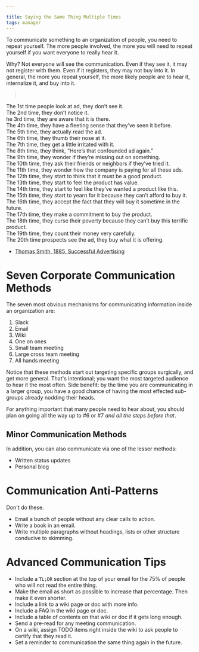 ```yaml
---

title: Saying the Same Thing Multiple Times
tags: manager
---
```


To communicate something to an organization of people, you need to repeat
yourself. The more people involved, the more you will need to repeat yourself
if you want everyone to really hear it.

Why? Not everyone will see the communication. Even if they
see it, it may not register with them. Even if it registers, they may
not buy into it. In general, the more you repeat yourself, the more likely
people are to hear it, internalize it, and buy into it.

> <br>
The 1st time people look at ad, they don’t see it.<br>
The 2nd time, they don’t notice it.<br>
he 3rd time, they are aware that it is there.<br>
The 4th time, they have a fleeting sense that they’ve seen it before.<br>
The 5th time, they actually read the ad.<br>
The 6th time, they thumb their nose at it.<br>
The 7th time, they get a little irritated with it.<br>
The 8th time, they think, “Here’s that confounded ad again.”<br>
The 9th time, they wonder if they’re missing out on something.<br>
The 10th time, they ask their friends or neighbors if they’ve tried it.<br>
The 11th time, they wonder how the company is paying for all these ads.<br>
The 12th time, they start to think that it must be a good product.<br>
The 13th time, they start to feel the product has value.<br>
The 14th time, they start to feel like they’ve wanted a product like this.<br>
The 15th time, they start to yearn for it because they can’t afford to buy it.<br>
The 16th time, they accept the fact that they will buy it sometime in the future.<br>
The 17th time, they make a commitment to buy the product.<br>
The 18th time, they curse their poverty because they can’t buy this terrific product.<br>
The 19th time, they count their money very carefully.<br>
The 20th time prospects see the ad, they buy what it is offering.<br>
  - [Thomas Smith, 1885, Successful Advertising](https://www.amazon.com/Successful-Advertising-Secrets-Explained-AnnuaL/dp/B00HERMNYS)

# Seven Corporate Communication Methods

The seven most obvious mechanisms for communicating information inside an
organization are:

1. Slack
2. Email
3. Wiki
4. One on ones
5. Small team meeting
6. Large cross team meeting
7. All hands meeting

Notice that these methods start out targeting specific groups surgically,
and get more general. That's intentional; you want the most targeted audience
to hear it the most often. Side benefit: by the time you are communicating in
a larger group, you have a good chance of having the most effected sub-groups
already nodding their heads.

For anything important that many people need to hear about, you should plan on
going all the way up to #6 or #7 *and all the steps before that*.

## Minor Communication Methods

In addition, you can also communicate via one of the lesser methods:

- Written status updates
- Personal blog

# Communication Anti-Patterns

Don't do these.

- Email a bunch of people without any clear calls to action.
- Write a book in an email.
- Write multiple paragraphs without headings, lists or other structure conducive to
skimming.

# Advanced Communication Tips

- Include a `TL;DR` section at the top of your email for the 75% of people who
will not read the entire thing.
- Make the email as short as possible to increase that percentage. Then make it
even shorter.
- Include a link to a wiki page or doc with more info.
- Include a FAQ in the wiki page or doc.
- Include a table of contents on that wiki or doc if it gets long enough.
- Send a pre-read for any meeting communication.
- On a wiki, assign TODO items right inside the wiki to ask people to certify
that they read it.
- Set a reminder to communication the same thing again in the future.
